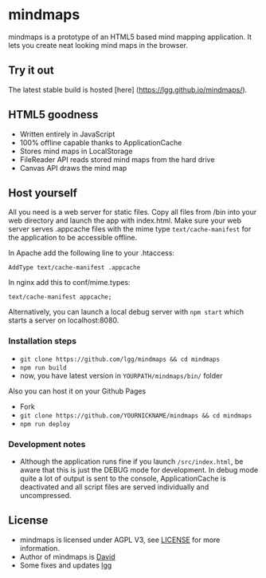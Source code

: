# mindmaps

mindmaps is a prototype of an HTML5 based mind mapping application. It lets you create neat looking mind maps in the browser. 

## Try it out

The latest stable build is hosted [here] (https://lgg.github.io/mindmaps/).

## HTML5 goodness

- Written entirely in JavaScript
- 100% offline capable thanks to ApplicationCache
- Stores mind maps in LocalStorage
- FileReader API reads stored mind maps from the hard drive
- Canvas API draws the mind map

## Host yourself

All you need is a web server for static files. Copy all files from /bin into your web directory and 
launch the app with index.html.
Make sure your web server serves .appcache files with the mime type `text/cache-manifest` for the application to
be accessible offline.

In Apache add the following line to your .htaccess:

```
AddType text/cache-manifest .appcache
```

In nginx add this to conf/mime.types:

```
text/cache-manifest appcache; 
```

Alternatively, you can launch a local debug server with `npm start` which starts a server on localhost:8080.

### Installation steps

* `git clone https://github.com/lgg/mindmaps && cd mindmaps`
* `npm run build`
* now, you have latest version in `YOURPATH/mindmaps/bin/` folder

Also you can host it on your Github Pages

* Fork
* `git clone https://github.com/YOURNICKNAME/mindmaps && cd mindmaps`
* `npm run deploy`

### Development notes

* Although the application runs fine if you launch `/src/index.html`, be aware that this is just the DEBUG mode for development. 
In debug mode quite a lot of output is sent to the console, 
ApplicationCache is deactivated and all script files are served individually and uncompressed.

## License

* mindmaps is licensed under AGPL V3, see [LICENSE](./LICENSE) for more information.
* Author of mindmaps is [David](https://github.com/drichard)
* Some fixes and updates [lgg](https://github.com/lgg)
